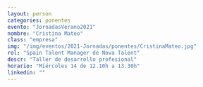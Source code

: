 ```yaml
---
layout: person
categories: ponentes
evento: "JornadasVerano2021"
nombre: "Cristina Mateo"
class: "empresa"
img: "/img/eventos/2021-Jornadas/ponentes/CristinaMateo.jpg"
rol: "Spain Talent Manager de Nova Talent"
descr: "Taller de desarrollo profesional"
horario: "Miércoles 14 de 12.10h a 13.30h"
linkedin: ""
---
```


